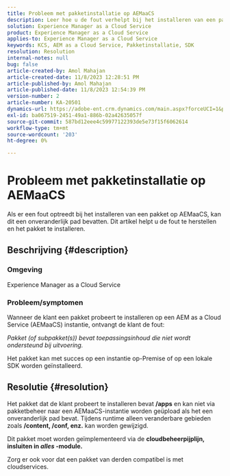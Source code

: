 ```yaml
---
title: Probleem met pakketinstallatie op AEMaaCS
description: Leer hoe u de fout verhelpt bij het installeren van een pakket op Adobe Experience Manager as a Cloud Service. Ervoor zorgen dat het pakket van derden compatibel is met de cloudservice.
solution: Experience Manager as a Cloud Service
product: Experience Manager as a Cloud Service
applies-to: Experience Manager as a Cloud Service
keywords: KCS, AEM as a Cloud Service, Pakketinstallatie, SDK
resolution: Resolution
internal-notes: null
bug: false
article-created-by: Amol Mahajan
article-created-date: 11/8/2023 12:28:51 PM
article-published-by: Amol Mahajan
article-published-date: 11/8/2023 12:54:39 PM
version-number: 2
article-number: KA-20501
dynamics-url: https://adobe-ent.crm.dynamics.com/main.aspx?forceUCI=1&pagetype=entityrecord&etn=knowledgearticle&id=ff700d5a-327e-ee11-8179-6045bd006b3d
exl-id: ba067519-2451-49a1-886b-02a42635057f
source-git-commit: 587bd12eee4c59977122393de5e73f15f6062614
workflow-type: tm+mt
source-wordcount: '203'
ht-degree: 0%

---
```


# Probleem met pakketinstallatie op AEMaaCS


Als er een fout optreedt bij het installeren van een pakket op AEMaaCS, kan dit een onveranderlijk pad bevatten. Dit artikel helpt u de fout te herstellen en het pakket te installeren.

## Beschrijving {#description}


### <b>Omgeving</b>

Experience Manager as a Cloud Service



### <b>Probleem/symptomen</b>

Wanneer de klant een pakket probeert te installeren op een AEM as a Cloud Service (AEMaaCS) instantie, ontvangt de klant de fout:

*Pakket (of subpakket(s)) bevat toepassingsinhoud die niet wordt ondersteund bij uitvoering.*



Het pakket kan met succes op een instantie op-Premise of op een lokale SDK worden geïnstalleerd.


## Resolutie {#resolution}


Het pakket dat de klant probeert te installeren bevat <b>/apps</b> en kan niet via pakketbeheer naar een AEMaaCS-instantie worden geüpload als het een onveranderlijk pad bevat.
Tijdens runtime alleen veranderbare gebieden zoals <b>/content, /conf, enz.</b> kan worden gewijzigd.

Dit pakket moet worden geïmplementeerd via de <b>cloudbeheerpijplijn, insluiten in *alles* -module.</b>

Zorg er ook voor dat een pakket van derden compatibel is met cloudservices.
